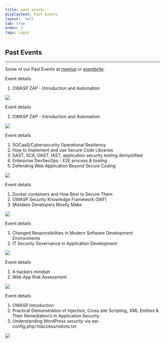 ```yaml
---
title: past_events
displaytext: Past Events
layout:  null
tab: true
order: 3
tags: Lagos
---
```


## Past Events
---
Some of our Past Events at [meetup](https://www.meetup.com/OWASP-Lagos-Meetup-Group/events/past/) or [eventbrite](https://www.eventbrite.com/organizations/events/past). 

<bold>Event details</bold>
1. OWASP ZAP - Introduction and Automation
<img src="https://secure.meetupstatic.com/photos/event/3/7/e/highres_509280894.webp?w=1920">


<bold>Event details</bold>
1. OWASP ZAP - Introduction and Automation
<img src="https://secure.meetupstatic.com/photos/event/3/7/e/highres_509280894.webp?w=1920">

<bold>Event details</bold>
1. SOCaaS/Cybersecurity Operational Resiliency
2. How to Implement and use Secure Code Libraries
3. SAST, SCA, DAST, IAST, application security testing demystified
4. Enterprise DevSecOps - E2E process & tooling
5. Defending Web Application Beyond Secure Coding
<img src="https://secure.meetupstatic.com/photos/event/8/4/5/0/highres_500253872.jpeg">



<bold>Event details</bold>
1. Docker containers and How Best to Secure Them
2. OWASP Security Knowledge Framework (SKF)
3. Mistakes Developers Mostly Make
<img src="https://secure.meetupstatic.com/photos/event/8/6/8/7/highres_500254439.jpeg">



<bold>Event details</bold>
1. Changed Responsibilities in Modern Software Development Environments
2. IT Security Governance in Application Development
<img src="https://secure.meetupstatic.com/photos/event/c/8/4/highres_494763204.jpeg">


<bold>Event details</bold>
1. A hackers mindset
2. Web App Risk Assessment
<img src="https://secure.meetupstatic.com/photos/event/4/c/4/d/highres_493819533.jpeg">


<bold>Event details</bold>
1. OWASP Introduction
2. Practical Demonstration of Injection, Cross site Scripting, XML Entities & Their Remediation’s In Application Security.
3. Understanding WordPress security via wp-config.php/.htaccess/robots.txt
<img src="https://secure.meetupstatic.com/photos/event/4/2/c/2/highres_493097090.jpeg">
